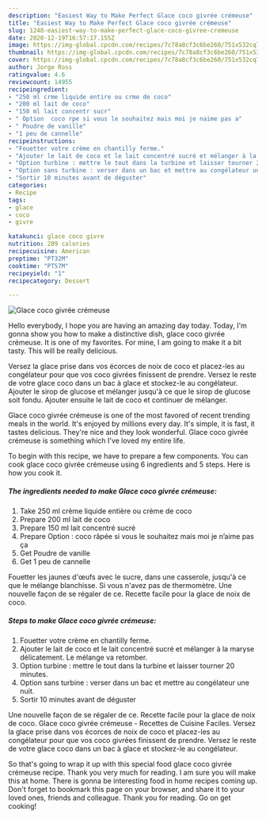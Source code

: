 ```yaml
---
description: "Easiest Way to Make Perfect Glace coco givrée crémeuse"
title: "Easiest Way to Make Perfect Glace coco givrée crémeuse"
slug: 1248-easiest-way-to-make-perfect-glace-coco-givree-cremeuse
date: 2020-12-19T16:57:17.155Z
image: https://img-global.cpcdn.com/recipes/7c78a8cf3c6be260/751x532cq70/glace-coco-givree-cremeuse-photo-principale-de-la-recette.jpg
thumbnail: https://img-global.cpcdn.com/recipes/7c78a8cf3c6be260/751x532cq70/glace-coco-givree-cremeuse-photo-principale-de-la-recette.jpg
cover: https://img-global.cpcdn.com/recipes/7c78a8cf3c6be260/751x532cq70/glace-coco-givree-cremeuse-photo-principale-de-la-recette.jpg
author: Jorge Ross
ratingvalue: 4.6
reviewcount: 14955
recipeingredient:
- "250 ml crme liquide entire ou crme de coco"
- "200 ml lait de coco"
- "150 ml lait concentr sucr"
- " Option  coco rpe si vous le souhaitez mais moi je naime pas a"
- " Poudre de vanille"
- "1 peu de cannelle"
recipeinstructions:
- "Fouetter votre crème en chantilly ferme."
- "Ajouter le lait de coco et le lait concentré sucré et mélanger à la maryse délicatement. Le mélange va retomber."
- "Option turbine : mettre le tout dans la turbine et laisser tourner 20 minutes."
- "Option sans turbine : verser dans un bac et mettre au congélateur une nuit."
- "Sortir 10 minutes avant de déguster"
categories:
- Recipe
tags:
- glace
- coco
- givre

katakunci: glace coco givre 
nutrition: 289 calories
recipecuisine: American
preptime: "PT32M"
cooktime: "PT57M"
recipeyield: "1"
recipecategory: Dessert

---
```



![Glace coco givrée crémeuse](https://img-global.cpcdn.com/recipes/7c78a8cf3c6be260/751x532cq70/glace-coco-givree-cremeuse-photo-principale-de-la-recette.jpg)

Hello everybody, I hope you are having an amazing day today. Today, I'm gonna show you how to make a distinctive dish, glace coco givrée crémeuse. It is one of my favorites. For mine, I am going to make it a bit tasty. This will be really delicious.

Versez la glace prise dans vos écorces de noix de coco et placez-les au congélateur pour que vos coco givrées finissent de prendre. Versez le reste de votre glace coco dans un bac à glace et stockez-le au congélateur. Ajouter le sirop de glucose et mélanger jusqu&#39;à ce que le sirop de glucose soit fondu. Ajouter ensuite le lait de coco et continuer de mélanger.

Glace coco givrée crémeuse is one of the most favored of recent trending meals in the world. It's enjoyed by millions every day. It's simple, it is fast, it tastes delicious. They're nice and they look wonderful. Glace coco givrée crémeuse is something which I've loved my entire life.


To begin with this recipe, we have to prepare a few components. You can cook glace coco givrée crémeuse using 6 ingredients and 5 steps. Here is how you cook it.

<!--inarticleads1-->

##### The ingredients needed to make Glace coco givrée crémeuse:

1. Take 250 ml crème liquide entière ou crème de coco
1. Prepare 200 ml lait de coco
1. Prepare 150 ml lait concentré sucré
1. Prepare  Option : coco râpée si vous le souhaitez mais moi je n’aime pas ça
1. Get  Poudre de vanille
1. Get 1 peu de cannelle


Fouetter les jaunes d&#39;œufs avec le sucre, dans une casserole, jusqu&#39;à ce que le mélange blanchisse. Si vous n&#39;avez pas de thermomètre. Une nouvelle façon de se régaler de ce. Recette facile pour la glace de noix de coco. 

<!--inarticleads2-->

##### Steps to make Glace coco givrée crémeuse:

1. Fouetter votre crème en chantilly ferme.
1. Ajouter le lait de coco et le lait concentré sucré et mélanger à la maryse délicatement. Le mélange va retomber.
1. Option turbine : mettre le tout dans la turbine et laisser tourner 20 minutes.
1. Option sans turbine : verser dans un bac et mettre au congélateur une nuit.
1. Sortir 10 minutes avant de déguster


Une nouvelle façon de se régaler de ce. Recette facile pour la glace de noix de coco. Glace coco givrée crémeuse - Recettes de Cuisine Faciles. Versez la glace prise dans vos écorces de noix de coco et placez-les au congélateur pour que vos coco givrées finissent de prendre. Versez le reste de votre glace coco dans un bac à glace et stockez-le au congélateur. 

So that's going to wrap it up with this special food glace coco givrée crémeuse recipe. Thank you very much for reading. I am sure you will make this at home. There is gonna be interesting food in home recipes coming up. Don't forget to bookmark this page on your browser, and share it to your loved ones, friends and colleague. Thank you for reading. Go on get cooking!
